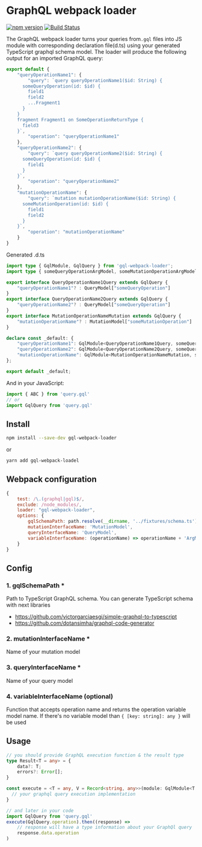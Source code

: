 # GraphQL webpack loader 
[![npm version](https://badge.fury.io/js/gql-webpack-loader.svg)](https://badge.fury.io/js/gql-webpack-loader)
[![Build Status](https://travis-ci.com/roman0x58/gql-webpack-loader.svg?branch=master)](https://travis-ci.com/github/roman0x58/gql-webpack-loader)

The GraphQL webpack loader turns your queries from`.gql` files into JS module with corresponding declaration file(d.ts) using your generated TypeScript graphql schema model. The loader will produce the following output for an imported GraphQL query:
```js
export default {
    "queryOperationName1": {
        "query": `query queryOperationName1($id: String) {
      someQueryOperation(id: $id) {
        field1
        field2
        ...Fragment1
      }
    }
    fragment Fragment1 on SomeOperationReturnType {
      field3
    }`,
        "operation": "queryOperationName1"
    },
    "queryOperationName2": {
        "query": `query queryOperationName2($id: String) {
      someQueryOperation(id: $id) {
        field1
      }
    }`,
        "operation": "queryOperationName2"
    },
    "mutationOperationName": {
        "query": `mutation mutationOperationName($id: String) {
      someMutationOperation(id: $id) {
        field1
        field2
      }
    }`,
        "operation": "mutationOperationName"
    }
}
```
Generated .d.ts 
```ts
import type { GqlModule, GqlQuery } from 'gql-webpack-loader';
import type { someQueryOperationArgModel, someMutationOperationArgModel, QueryModel, MutationModel } from "./schema.ts";

export interface QueryOperationName1Query extends GqlQuery {
    "queryOperationName1"? : QueryModel["someQueryOperation"]
}
export interface QueryOperationName2Query extends GqlQuery {
    "queryOperationName2"? : QueryModel["someQueryOperation"]
}
export interface MutationOperationNameMutation extends GqlQuery {
    "mutationOperationName"? : MutationModel["someMutationOperation"]
}

declare const _default: {
    "queryOperationName1": GqlModule<QueryOperationName1Query, someQueryOperationArgModel>;
    "queryOperationName2": GqlModule<QueryOperationName2Query, someQueryOperationArgModel>;
    "mutationOperationName": GqlModule<MutationOperationNameMutation, someMutationOperationArgModel>
};

export default _default;

``` 

And in your JavaScript:

```js
import { ABC } from 'query.gql'
// or
import GqlQuery from 'query.gql'
```

## Install

```sh
npm install --save-dev gql-webpack-loader
```

or

```sh
yarn add gql-webpack-loadel
```

## Webpack configuration

```js
{
    test: /\.(graphql|gql)$/,
    exclude: /node_modules/,
    loader: "gql-webpack-loader",
    options: {
        gqlSchemaPath: path.resolve(__dirname, '../fixtures/schema.ts'),
        mutationInterfaceName: 'MutationModel',
        queryInterfaceName: 'QueryModel',
        variableInterfaceName: (operationName) => operationName + 'ArgModel'    
    }    
}
```
## Config

### 1. gqlSchemaPath *
Path to TypeScript GraphQL schema. You can generate TypeScript schema with next libraries
 - https://github.com/victorgarciaesgi/simple-graphql-to-typescript
 - https://github.com/dotansimha/graphql-code-generator
                                                                                         
### 2. mutationInterfaceName * 
Name of your mutation model

### 3. queryInterfaceName *
Name of your query model

### 4. variableInterfaceName (optional)
Function that accepts operation name and returns the operation variable model name. If there's no variable model than `{ [key: string]: any }` will be used   

## Usage
```ts
// you should provide GraphQL execution function & the result type
type Result<T = any> = {
    data?: T;
    errors?: Error[];
}

const execute = <T = any, V = Record<string, any>>(module: GqlModule<T, V>, variables?: V): Promise<Result<V>> => {
  // your graphql query execution implementation
}

// and later in your code
import GqlQuery from 'query.gql'
execute(GqlQuery.operation).then((response) =>
    // response will have a type information about your GraphQl query
    response.data.operation    
)
```
